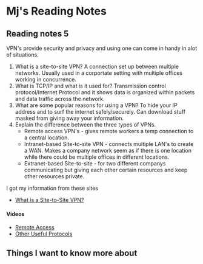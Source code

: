 # Mj's Reading Notes

## Reading notes 5
VPN's provide security and privacy and using one can come in handy in alot of situations. 

1. What is a site-to-site VPN? A connection set up between multiple networks. Usually used in a corportate setting with multiple offices working in concurrence.
2. What is TCP/IP and what is it used for? Transmission control protocol/Internet Protocol and it shows data is organized within packets and data traffic across the network. 
3. What are some popular reasons for using a VPN? To hide your IP address and to surf the internet safely/securely. Can download stuff masked from giving away your information.
4. Explain the difference between the three types of VPNs. 
    - Remote access VPN's - gives remote workers a temp connection to a central location. 
    - Intranet-based Site-to-site VPN - connects multiple LAN's to create a WAN. Makes a company network seem as if there is one location while there could be multiple offices in different locations.
    - Extranet-based Site-to-site - for two different companys communicating but giving each other certain resources and keep other resources private.

I got my information from these sites
- [What is a Site-to-Site VPN?](https://www.fortinet.com/fr/resources/cyberglossary/what-is-site-to-site-vpn)
#### Videos
- [Remote Access](https://www.professormesser.com/network-plus/n10-008/n10-008-video/remote-access-n10-008/)
- [Other Useful Protocols](https://www.professormesser.com/network-plus/n10-008/n10-008-video/other-useful-protocols-n10-008/)

## Things I want to know more about